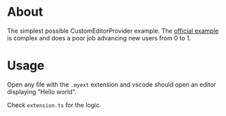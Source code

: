 # About

The simplest possible CustomEditorProvider example. The [official example](https://github.com/microsoft/vscode-extension-samples/tree/main/custom-editor-sample) is complex and does a poor job advancing new users from 0 to 1.

# Usage

Open any file with the `.myext` extension and vscode should open an editor displaying "Hello world".

Check `extension.ts` for the logic.